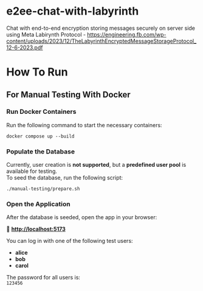 # e2ee-chat-with-labyrinth

Chat with end-to-end encryption storing messages securely on server side using Meta Labirynth
Protocol - https://engineering.fb.com/wp-content/uploads/2023/12/TheLabyrinthEncryptedMessageStorageProtocol_12-6-2023.pdf

# How To Run

## For Manual Testing With Docker

### Run Docker Containers

Run the following command to start the necessary containers:

```shell
docker compose up --build
```

### Populate the Database

Currently, user creation is **not supported**, but a **predefined user pool** is available for testing.  
To seed the database, run the following script:

```shell
./manual-testing/prepare.sh
```

### Open the Application

After the database is seeded, open the app in your browser:

🔗 **[http://localhost:5173](http://localhost:5173)**

You can log in with one of the following test users:

- **alice**
- **bob**
- **carol**

The password for all users is:  
`123456`
